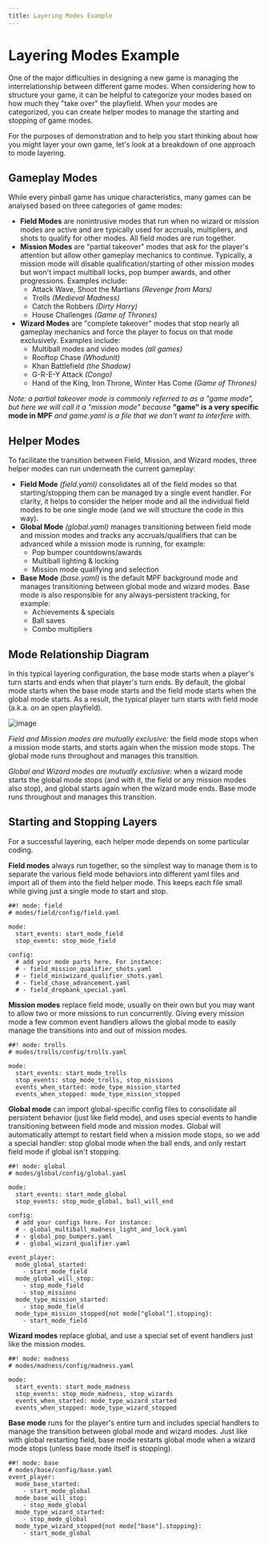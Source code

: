 ```yaml
---
title: Layering Modes Example
---
```


# Layering Modes Example


One of the major difficulties in designing a new game is managing the
interrelationship between different game modes. When considering how to
structure your game, it can be helpful to categorize your modes based on
how much they "take over" the playfield. When your modes are
categorized, you can create helper modes to manage the starting and
stopping of game modes.

For the purposes of demonstration and to help you start thinking about
how you might layer your own game, let's look at a breakdown of one
approach to mode layering.

## Gameplay Modes

While every pinball game has unique characteristics, many games can be
analysed based on three categories of game modes:

* **Field Modes** are nonintrusive modes that run when no wizard or
    mission modes are active and are typically used for accruals,
    multipliers, and shots to qualify for other modes. All field modes
    are run together.
* **Mission Modes** are "partial takeover" modes that ask for the
    player's attention but allow other gameplay mechanics to continue.
    Typically, a mission mode will disable qualification/starting of
    other mission modes but won't impact multiball locks, pop bumper
    awards, and other progressions. Examples include:
    * Attack Wave, Shoot the Martians *(Revenge from Mars)*
    * Trolls *(Medieval Madness)*
    * Catch the Robbers *(Dirty Harry)*
    * House Challenges *(Game of Thrones)*
* **Wizard Modes** are "complete takeover" modes that stop nearly
    all gameplay mechanics and force the player to focus on that mode
    exclusively. Examples include:
    * Multiball modes and video modes *(all games)*
    * Rooftop Chase *(Whodunit)*
    * Khan Battlefield *(the Shadow)*
    * G-R-E-Y Attack *(Congo)*
    * Hand of the King, Iron Throne, Winter Has Come *(Game of
        Thrones)*

*Note: a partial takeover mode is commonly referred to as a "game
mode", but here we will call it a "mission mode" because* **"game"
is a very specific mode in MPF** *and game.yaml is a file that we don't
want to interfere with.*

## Helper Modes

To facilitate the transition between Field, Mission, and Wizard modes,
three helper modes can run underneath the current gameplay:

* **Field Mode** *(field.yaml)* consolidates all of the field modes so
    that starting/stopping them can be managed by a single event
    handler. For clarity, it helps to consider the helper mode and all
    the individual field modes to be one single mode (and we will
    structure the code in this way).
* **Global Mode** *(global.yaml)* manages transitioning between field
    mode and mission modes and tracks any accruals/qualifiers that can
    be advanced while a mission mode is running, for example:
    * Pop bumper countdowns/awards
    * Multiball lighting & locking
    * Mission mode qualifying and selection
* **Base Mode** *(base.yaml)* is the default MPF background mode and
    manages transitioning between global mode and wizard modes. Base
    mode is also responsible for any always-persistent tracking, for
    example:
    * Achievements & specials
    * Ball saves
    * Combo multipliers

## Mode Relationship Diagram

In this typical layering configuration, the base mode starts when a
player's turn starts and ends when that player's turn ends. By
default, the global mode starts when the base mode starts and the field
mode starts when the global mode starts. As a result, the typical player
turn starts with field mode (a.k.a. on an open playfield).

![image](images/mode_layering.png)

*Field and Mission modes are mutually exclusive:* the field mode stops
when a mission mode starts, and starts again when the mission mode
stops. The global mode runs throughout and manages this transition.

*Global and Wizard modes are mutually exclusive:* when a wizard mode
starts the global mode stops (and with it, the field or any mission
modes also stop), and global starts again when the wizard mode ends.
Base mode runs throughout and manages this transition.

## Starting and Stopping Layers

For a successful layering, each helper mode depends on some particular
coding.

**Field modes** always run together, so the simplest way to manage them
is to separate the various field mode behaviors into different yaml
files and import all of them into the field helper mode. This keeps each
file small while giving just a single mode to start and stop.

``` mpf-config
##! mode: field
# modes/field/config/field.yaml

mode:
  start_events: start_mode_field
  stop_events: stop_mode_field

config:
  # add your mode parts here. For instance:
  # - field_mission_qualifier_shots.yaml
  # - field_miniwizard_qualifier_shots.yaml
  # - field_chase_advancement.yaml
  # - field_dropbank_special.yaml
```

**Mission modes** replace field mode, usually on their own but you may
want to allow two or more missions to run concurrently. Giving every
mission mode a few common event handlers allows the global mode to
easily manage the transitions into and out of mission modes.

``` mpf-config
##! mode: trolls
# modes/trolls/config/trolls.yaml

mode:
  start_events: start_mode_trolls
  stop_events: stop_mode_trolls, stop_missions
  events_when_started: mode_type_mission_started
  events_when_stopped: mode_type_mission_stopped
```

**Global mode** can import global-specific config files to consolidate
all persistent behavior (just like field mode), and uses special events
to handle transitioning between field mode and mission modes. Global
will automatically attempt to restart field when a mission mode stops,
so we add a special handler: stop global mode when the ball ends, and
only restart field mode if global isn't stopping.

``` mpf-config
##! mode: global
# modes/global/config/global.yaml

mode:
  start_events: start_mode_global
  stop_events: stop_mode_global, ball_will_end

config:
  # add your configs here. For instance:
  # - global_multiball_madness_light_and_lock.yaml
  # - global_pop_bumpers.yaml
  # - global_wizard_qualifier.yaml

event_player:
  mode_global_started:
    - start_mode_field
  mode_global_will_stop:
    - stop_mode_field
    - stop_missions
  mode_type_mission_started:
    - stop_mode_field
  mode_type_mission_stopped{not mode["global"].stopping}:
    - start_mode_field
```

**Wizard modes** replace global, and use a special set of event handlers
just like the mission modes.

``` mpf-config
##! mode: madness
# modes/madness/config/madness.yaml

mode:
  start_events: start_mode_madness
  stop_events: stop_mode_madness, stop_wizards
  events_when_started: mode_type_wizard_started
  events_when_stopped: mode_type_wizard_stopped
```

**Base mode** runs for the player's entire turn and includes special
handlers to manage the transition between global mode and wizard modes.
Just like with global restarting field, base mode restarts global mode
when a wizard mode stops (unless base mode itself is stopping).

``` mpf-config
##! mode: base
# modes/base/config/base.yaml
event_player:
  mode_base_started:
    - start_mode_global
  mode_base_will_stop:
    - stop_mode_global
  mode_type_wizard_started:
    - stop_mode_global
  mode_type_wizard_stopped{not mode["base"].stopping}:
    - start_mode_global
```
